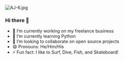 ![AJ-6.jpg](https://i.postimg.cc/DZ8vKmFf/AJ-6.jpg)
### Hi there 👋

- 🔭 I’m currently working on my freelance business
- 🌱 I’m currently learning Python
- 👯 I’m looking to collaborate on open source projects
- 😄 Pronouns: He/Him/His
- ⚡ Fun fact: I like to Surf, Dive, Fish, and Skateboard!

<!--
**BuddhaTheChef/BuddhaTheChef** is a ✨ _special_ ✨ repository because its `README.md` (this file) appears on your GitHub profile.

Here are some ideas to get you started:


-->
